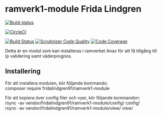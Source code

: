 # ramverk1-module Frida Lindgren

[![Build status](https://travis-ci.org/fridalindgren91/ramverk1-module.svg?branch=master)](https://travis-ci.org/fridalindgren91/ramverk1-module)

[![CircleCI](https://circleci.com/gh/fridalindgren91/ramverk1-module.svg?style=svg)](https://circleci.com/gh/fridalindgren91/ramverk1-module)

[![Build Status](https://scrutinizer-ci.com/g/fridalindgren91/ramverk1-module/badges/build.png?b=master)](https://scrutinizer-ci.com/g/fridalindgren91/ramverk1-module/build-status/master)
[![Scrutinizer Code Quality](https://scrutinizer-ci.com/g/fridalindgren91/ramverk1-module/badges/quality-score.png?b=master)](https://scrutinizer-ci.com/g/fridalindgren91/ramverk1-module/?branch=master)
[![Code Coverage](https://scrutinizer-ci.com/g/fridalindgren91/ramverk1-module/badges/coverage.png?b=master)](https://scrutinizer-ci.com/g/fridalindgren91/ramverk1-module/?branch=master)

Detta är en modul som kan installeras i ramverket Anax för att få tillgång till Ip validering samt väderprognos.

## Installering

För att installera modulen, kör följande kommando:  
    composer require fridalindgren91/ramverk1-module 

För att kopiera över config filer och vyer, kör följande kommandon:  
    rsync -av vendor/fridalindgren91/ramverk1-module/config/ config/  
    rsync -av vendor/fridalindgren91/ramverk1-module/view/ view/
